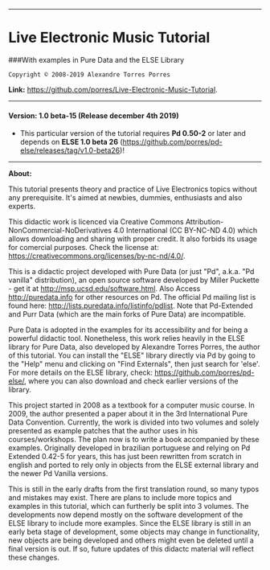 --------------------------------------------------------------------------

# Live Electronic Music Tutorial

###With examples in Pure Data and the ELSE Library


	Copyright © 2008-2019 Alexandre Torres Porres


**Link:** <https://github.com/porres/Live-Electronic-Music-Tutorial>.

--------------------------------------------------------------------------

#### Version: 1.0 beta-15 (Release december 4th 2019)

 - This particular version of the tutorial requires **Pd 0.50-2** or later and depends on **ELSE 1.0 beta 26** (https://github.com/porres/pd-else/releases/tag/v1.0-beta26)!



--------------------------------------------------------------------------

**About:**

This tutorial presents theory and practice of Live Electronics topics without any prerequisite. It's aimed at newbies, dummies, enthusiasts and also experts. 

This didactic work is licenced via Creative Commons Attribution-NonCommercial-NoDerivatives 4.0 International (CC BY-NC-ND 4.0) which allows downloading and sharing with proper credit. It also forbids its usage for comercial purposes. Check the license at: <https://creativecommons.org/licenses/by-nc-nd/4.0/>.


   This is a didactic project developed with Pure Data (or just "Pd", a.k.a. "Pd vanilla" distribution), an open source software developed by Miller Puckette - get it at <http://msp.ucsd.edu/software.html>. Also Access <http://puredata.info> for other resources on Pd. The official Pd mailing list is found here: <http://lists.puredata.info/listinfo/pdlist>. Note that Pd-Extended and Purr Data (which are the main forks of Pure Data) are incompatible.

Pure Data is adopted  in the examples for its accessibility and for being a powerful didactic tool. Nonetheless, this work relies heavily in the ELSE library for Pure Data, also developed by Alexandre Torres Porres, the author of this tutorial. You can install the "ELSE" library directly via Pd by going to the "Help" menu and clicking on "Find Externals", then just search for 'else'. For more details on the ELSE library, check: <https://github.com/porres/pd-else/>, where you can also download and check earlier versions of the library. 

   This project started in 2008 as a textbook for a computer music course. In 2009, the author presented a paper about it in the 3rd International Pure Data Convention. Currently, the work is divided into two volumes and solely presented as example patches that the author uses in his courses/workshops. The plan now is to write a book accompanied by these examples. Originally developed in brazilian portuguese and relying on Pd Extended 0.42-5 for years, this has just been rewritten from scratch in english and ported to rely only in objects from the ELSE external library and the newer Pd Vanilla versions.

   This is still in the early drafts from the first translation round, so many typos and mistakes may exist. There are plans to include more topics and examples in this tutorial, which can furtherly be split into 3 volumes. The developments now depend mostly on the software development of the ELSE library to include more examples. Since the ELSE library is still in an early beta stage of development, some objects may change in functionality, new objects are being developed and others might even be deleted until a final version is out. If so, future updates of this didactc material will reflect these changes.  

